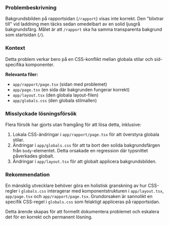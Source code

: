 ### Problembeskrivning

Bakgrundsbilden på rapportsidan (`/rapport`) visas inte korrekt. Den "blixtrar till" vid laddning men täcks sedan omedelbart av en solid ljusgrå bakgrundsfärg. Målet är att `/rapport` ska ha samma transparenta bakgrund som startsidan (`/`).

### Kontext

Detta problem verkar bero på en CSS-konflikt mellan globala stilar och sid-specifika komponenter.

**Relevanta filer:**
- `app/rapport/page.tsx` (sidan med problemet)
- `app/page.tsx` (en sida där bakgrunden fungerar korrekt)
- `app/layout.tsx` (den globala layout-filen)
- `app/globals.css` (den globala stilmallen)

### Misslyckade lösningsförsök

Flera försök har gjorts utan framgång för att lösa detta, inklusive:

1.  Lokala CSS-ändringar i `app/rapport/page.tsx` för att överstyra globala stilar.
2.  Ändringar i `app/globals.css` för att ta bort den solida bakgrundsfärgen från `body`-elementet. Detta orsakade en regression där typsnittet påverkades globalt.
3.  Ändringar i `app/layout.tsx` för att globalt applicera bakgrundsbilden.

### Rekommendation

En mänsklig utvecklare behöver göra en holistisk granskning av hur CSS-regler i `globals.css` interagerar med komponentstrukturen i `app/layout.tsx`, `app/page.tsx` och `app/rapport/page.tsx`. Grundorsaken är sannolikt en specifik CSS-regel i `globals.css` som felaktigt appliceras på rapportsidan.

Detta ärende skapas för att formellt dokumentera problemet och eskalera det för en korrekt och permanent lösning.